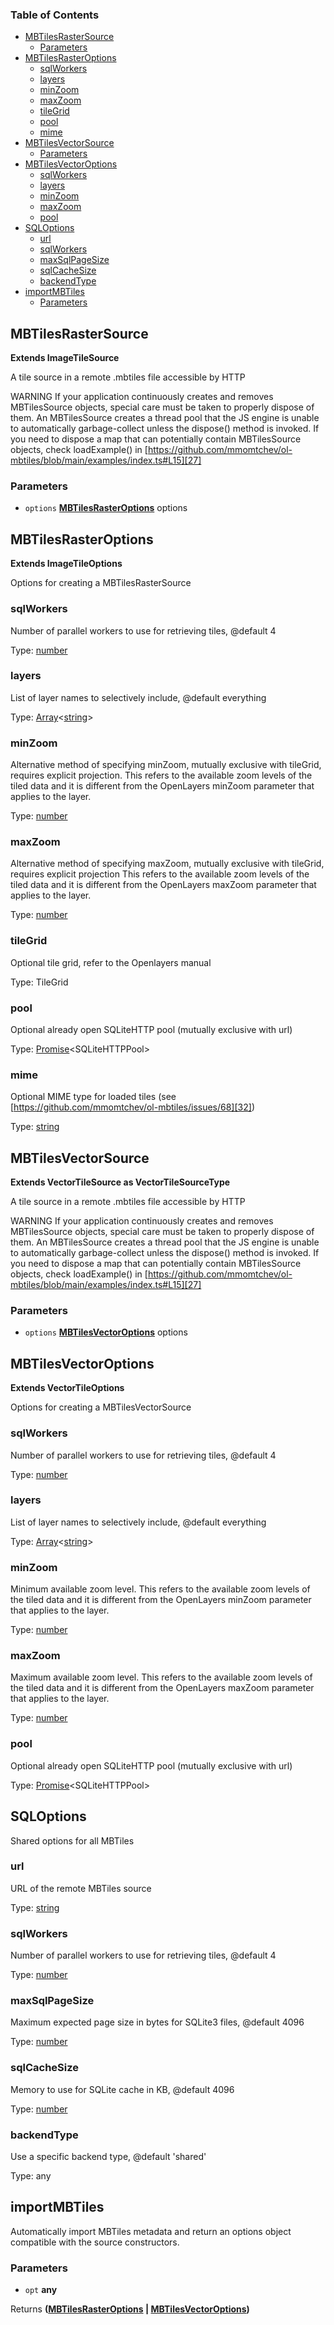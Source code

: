 <!-- Generated by documentation.js. Update this documentation by updating the source code. -->

### Table of Contents

*   [MBTilesRasterSource][1]
    *   [Parameters][2]
*   [MBTilesRasterOptions][3]
    *   [sqlWorkers][4]
    *   [layers][5]
    *   [minZoom][6]
    *   [maxZoom][7]
    *   [tileGrid][8]
    *   [pool][9]
    *   [mime][10]
*   [MBTilesVectorSource][11]
    *   [Parameters][12]
*   [MBTilesVectorOptions][13]
    *   [sqlWorkers][14]
    *   [layers][15]
    *   [minZoom][16]
    *   [maxZoom][17]
    *   [pool][18]
*   [SQLOptions][19]
    *   [url][20]
    *   [sqlWorkers][21]
    *   [maxSqlPageSize][22]
    *   [sqlCacheSize][23]
    *   [backendType][24]
*   [importMBTiles][25]
    *   [Parameters][26]

## MBTilesRasterSource

**Extends ImageTileSource**

A tile source in a remote .mbtiles file accessible by HTTP

WARNING
If your application continuously creates and removes MBTilesSource
objects, special care must be taken to properly dispose of them.
An MBTilesSource creates a thread pool that the JS engine is unable to
automatically garbage-collect unless the dispose() method
is invoked.
If you need to dispose a map that can potentially contain
MBTilesSource objects, check loadExample() in
[https://github.com/mmomtchev/ol-mbtiles/blob/main/examples/index.ts#L15][27]

### Parameters

*   `options` **[MBTilesRasterOptions][3]** options

## MBTilesRasterOptions

**Extends ImageTileOptions**

Options for creating a MBTilesRasterSource

### sqlWorkers

Number of parallel workers to use for retrieving tiles, @default 4

Type: [number][28]

### layers

List of layer names to selectively include, @default everything

Type: [Array][29]<[string][30]>

### minZoom

Alternative method of specifying minZoom, mutually exclusive with tileGrid, requires explicit projection.
This refers to the available zoom levels of the tiled data and it is different from the OpenLayers minZoom
parameter that applies to the layer.

Type: [number][28]

### maxZoom

Alternative method of specifying maxZoom, mutually exclusive with tileGrid, requires explicit projection
This refers to the available zoom levels of the tiled data and it is different from the OpenLayers maxZoom
parameter that applies to the layer.

Type: [number][28]

### tileGrid

Optional tile grid, refer to the Openlayers manual

Type: TileGrid

### pool

Optional already open SQLiteHTTP pool (mutually exclusive with url)

Type: [Promise][31]\<SQLiteHTTPPool>

### mime

Optional MIME type for loaded tiles (see [https://github.com/mmomtchev/ol-mbtiles/issues/68][32])

Type: [string][30]

## MBTilesVectorSource

**Extends VectorTileSource as VectorTileSourceType**

A tile source in a remote .mbtiles file accessible by HTTP

WARNING
If your application continuously creates and removes MBTilesSource
objects, special care must be taken to properly dispose of them.
An MBTilesSource creates a thread pool that the JS engine is unable to
automatically garbage-collect unless the dispose() method
is invoked.
If you need to dispose a map that can potentially contain
MBTilesSource objects, check loadExample() in
[https://github.com/mmomtchev/ol-mbtiles/blob/main/examples/index.ts#L15][27]

### Parameters

*   `options` **[MBTilesVectorOptions][13]** options

## MBTilesVectorOptions

**Extends VectorTileOptions**

Options for creating a MBTilesVectorSource

### sqlWorkers

Number of parallel workers to use for retrieving tiles, @default 4

Type: [number][28]

### layers

List of layer names to selectively include, @default everything

Type: [Array][29]<[string][30]>

### minZoom

Minimum available zoom level.
This refers to the available zoom levels of the tiled data and it is different from the OpenLayers minZoom
parameter that applies to the layer.

Type: [number][28]

### maxZoom

Maximum available zoom level.
This refers to the available zoom levels of the tiled data and it is different from the OpenLayers maxZoom
parameter that applies to the layer.

Type: [number][28]

### pool

Optional already open SQLiteHTTP pool (mutually exclusive with url)

Type: [Promise][31]\<SQLiteHTTPPool>

## SQLOptions

Shared options for all MBTiles

### url

URL of the remote MBTiles source

Type: [string][30]

### sqlWorkers

Number of parallel workers to use for retrieving tiles, @default 4

Type: [number][28]

### maxSqlPageSize

Maximum expected page size in bytes for SQLite3 files, @default 4096

Type: [number][28]

### sqlCacheSize

Memory to use for SQLite cache in KB, @default 4096

Type: [number][28]

### backendType

Use a specific backend type, @default 'shared'

Type: any

## importMBTiles

Automatically import MBTiles metadata and return an options object
compatible with the source constructors.

### Parameters

*   `opt` **any**&#x20;

Returns **([MBTilesRasterOptions][3] | [MBTilesVectorOptions][13])**&#x20;

[1]: #mbtilesrastersource

[2]: #parameters

[3]: #mbtilesrasteroptions

[4]: #sqlworkers

[5]: #layers

[6]: #minzoom

[7]: #maxzoom

[8]: #tilegrid

[9]: #pool

[10]: #mime

[11]: #mbtilesvectorsource

[12]: #parameters-1

[13]: #mbtilesvectoroptions

[14]: #sqlworkers-1

[15]: #layers-1

[16]: #minzoom-1

[17]: #maxzoom-1

[18]: #pool-1

[19]: #sqloptions

[20]: #url

[21]: #sqlworkers-2

[22]: #maxsqlpagesize

[23]: #sqlcachesize

[24]: #backendtype

[25]: #importmbtiles

[26]: #parameters-2

[27]: https://github.com/mmomtchev/ol-mbtiles/blob/main/examples/index.ts#L15

[28]: https://developer.mozilla.org/docs/Web/JavaScript/Reference/Global_Objects/Number

[29]: https://developer.mozilla.org/docs/Web/JavaScript/Reference/Global_Objects/Array

[30]: https://developer.mozilla.org/docs/Web/JavaScript/Reference/Global_Objects/String

[31]: https://developer.mozilla.org/docs/Web/JavaScript/Reference/Global_Objects/Promise

[32]: https://github.com/mmomtchev/ol-mbtiles/issues/68
